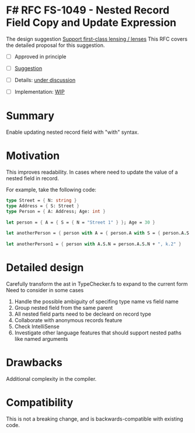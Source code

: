 # F# RFC FS-1049 - Nested Record Field Copy and Update Expression

The design suggestion [Support first-class lensing / lenses](https://github.com/fsharp/fslang-suggestions/issues/379)
This RFC covers the detailed proposal for this suggestion.

* [ ] Approved in principle
* [ ] [Suggestion](https://github.com/fsharp/fslang-suggestions/issues/379)
* [ ] Details: [under discussion](https://github.com/fsharp/fslang-suggestions/issues/379)
* [ ] Implementation: [WIP](https://github.com/Microsoft/visualfsharp/pull/4511)


# Summary
[summary]: #summary

Enable updating nested record field with "with" syntax.

# Motivation
[motivation]: #motivation

This improves readability. In cases where need to update the value of a nested field in record.

For example, take the following code:

```fsharp
type Street = { N: string }
type Address = { S: Street }
type Person = { A: Address; Age: int }
​
let person = { A = { S = { N = "Street 1" } }; Age = 30 }
​
let anotherPerson = { person with A = { person.A with S = { person.A.S with N = person.A.S.N + ", k.2" } } }
​
let anotherPerson1 = { person with A.S.N = person.A.S.N + ", k.2" }
```

# Detailed design
[design]: #detailed-design

Carefully transform the ast in TypeChecker.fs to expand to the current form
Need to consider in some cases
1. Handle the possible ambiguity of specifing type name vs field name
2. Group nested field from the same parent
3. All nested field parts need to be decleard on  record type
4. Collaborate with anonymous records feature
5. Check IntelliSense
6. Investigate other language features that should support nested paths like named arguments

# Drawbacks
[drawbacks]: #drawbacks

Additional complexity in the compiler.

# Compatibility
[compatibility]: #compatibility

This is not a breaking change, and is backwards-compatible with existing code.
